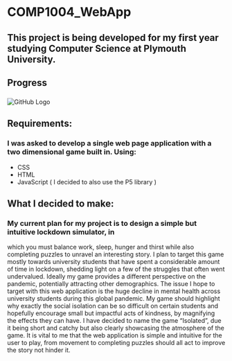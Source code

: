 # COMP1004_WebApp
## This project is being developed for my first year studying Computer Science at Plymouth University.

## Progress
### 
![GitHub Logo](https://i.gyazo.com/79a139607770794a6b18a1960b4b5c57.png)

## Requirements:
### I was asked to develop a single web page application with a two dimensional game built in. Using:
  * CSS
  * HTML
  * JavaScript ( I decided to also use the P5 library )
 
## What I decided to make: 
### My current plan for my project is to design a simple but intuitive lockdown simulator, in
which you must balance work, sleep, hunger and thirst while also completing puzzles to
unravel an interesting story.
I plan to target this game mostly towards university students that have spent a considerable
amount of time in lockdown, shedding light on a few of the struggles that often went
undervalued. Ideally my game provides a different perspective on the pandemic, potentially
attracting other demographics. The issue I hope to target with this web application is the
huge decline in mental health across university students during this global pandemic. My
game should highlight why exactly the social isolation can be so difficult on certain students
and hopefully encourage small but impactful acts of kindness, by magnifying the effects they
can have.
I have decided to name the game “Isolated”, due it being short and catchy but also clearly
showcasing the atmosphere of the game. It is vital to me that the web application is simple
and intuitive for the user to play, from movement to completing puzzles should all act to
improve the story not hinder it.

